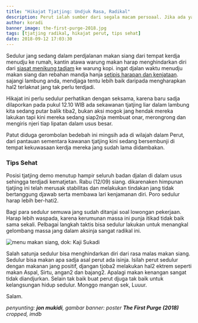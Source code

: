 ```yaml
---
title: "Hikajat Tjatjing: Undjuk Rasa, Radikal"
description: Perut ialah sumber dari segala macam persoaal. Jika ada yang tak beres, urusan bisa kacau
author: koradi
banner_image: the-first-purge-2018.jpg
tags: [tjatjing radikal, hikajat perut, tips sehat]
date: 2018-09-12 17:03:30
---
```

Sedulur jang sedang dalam perdjalanan makan siang dari tempat kerdja menudju ke rumah, kantin atawa warung makan harap menghindarkan diri dari [siasat menikung tadjam](https://www.paciran.com/2018/09/11/eks-nya-kawan-karib-pak-eko.html) ke warung kopi. ingat djalan waktu menudju makan siang dan rebahan mandja hanja [setipis harapan dan kenjataan](https://www.paciran.com/2018/09/12/oleh-dari-nonton-film-destination-wedding.html). sajangi lambung anda, mendjaga tentu lebih baik daripada mengharapkan hal2 terlaknat jang tak perlu terdjadi.<!--more-->

Hikajat ini perlu sedulur perhatikan dengan seksama, karena baru sadja dilaporkan pada pukul 12.10 WIB ada sekawanan tjatjing liar dalam lambung kita sedang putar balik tiba2, bukan aksi mogok jang hendak mereka lakukan tapi kini mereka sedang siap2nja membuat onar, merongrong dan mengiris njeri tiap lipatan dalam usus besar.

Patut diduga gerombolan bedebah ini mingsih ada di wilajah dalam Perut, dari pantauan sementara kawanan tjatjing kini sedang bersembunji di tempat kekuwasaan kerdja mereka jang sudah lama didambakan.

### Tips Sehat

Posisi tjatjing demo menutup hampir seluruh badan djalan di dalam usus sehingga terdjadi kematjetan. Rabu (12/09) siang. dikarenaken himpunan tjatjing ini telah merusak stabilitas dan melakukan tindakan jang tidak bertanggung djawab serta membawa lari kenjamanan diri. Poro sedulur harap lebih ber-hati2.

Bagi para sedulur semuwa jang sudah ditanjai soal lowongan pekerjaan. Harap lebih waspada, karena kerumunan massa ini punja itikad tidak baik sama sekali. Pelbagai langkah taktis bisa sedulur lakukan untuk menangkal gelombang massa jang dalam aksinja sangat radikal ini.

![menu makan siang, dok: Kaji Sukadi](https://i0.wp.com/www.paciran.com/images/posts/menu-makan-siang.jpg?resize=600,460)

Salah satunja sedulur bisa menghindarkan diri dari rasa malas makan siang. Sedulur bisa makan apa sadja asal perut ada isinja. Isilah perut sedulur dengan makanan jang positif, djangan tjoba2 melakukan hal2 ektrem seperti makan Aspal, Sirtu, angan2 dan bajang2. Apalagi makan kenangan sangat tidak diandjurkan. Selain tak baik buat perut djuga tak baik untuk kelangsungan hidup sedulur. Monggo mangan sek, Luuur.

Salam.

_penyunting: **jon mukidi**, gambar banner: poster **The First Purge (2018)** cropped, imdb_
